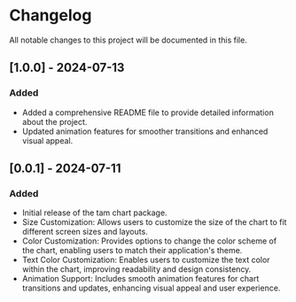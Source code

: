 # Changelog

All notable changes to this project will be documented in this file.

## [1.0.0] - 2024-07-13
### Added
- Added a comprehensive README file to provide detailed information about the project.
- Updated animation features for smoother transitions and enhanced visual appeal.

## [0.0.1] - 2024-07-11
### Added
- Initial release of the tam chart package.
- Size Customization: Allows users to customize the size of the chart to fit different screen sizes and layouts.
- Color Customization: Provides options to change the color scheme of the chart, enabling users to match their application's theme.
- Text Color Customization: Enables users to customize the text color within the chart, improving readability and design consistency.
- Animation Support: Includes smooth animation features for chart transitions and updates, enhancing visual appeal and user experience.